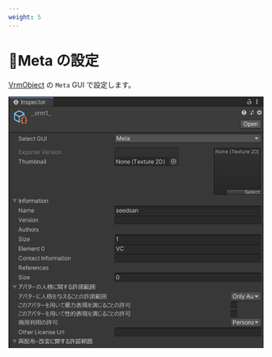 ```yaml
---
weight: 5
---
```


# 🚧Meta の設定

[VrmObject](/univrm1/vrm1_tutorial/vrm_object) の `Meta` GUI で設定します。

![img](/_static/images/vrm10/tutorial/vrm_meta_settings.jpg)
